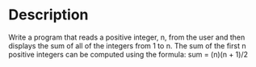 # Description
Write a program that reads a positive integer, n, from the user and then displays the
sum of all of the integers from 1 to n. The sum of the first n positive integers can be
computed using the formula:
sum = (n)(n + 1)/2